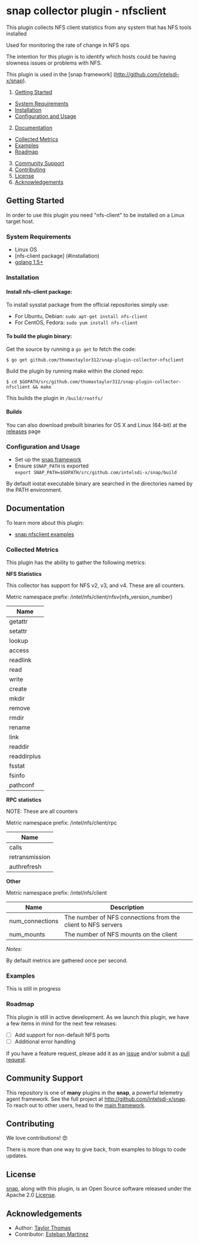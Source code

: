 <!--
http://www.apache.org/licenses/LICENSE-2.0.txt


Copyright 2015 Intel Corporation

Licensed under the Apache License, Version 2.0 (the "License");
you may not use this file except in compliance with the License.
You may obtain a copy of the License at

    http://www.apache.org/licenses/LICENSE-2.0

Unless required by applicable law or agreed to in writing, software
distributed under the License is distributed on an "AS IS" BASIS,
WITHOUT WARRANTIES OR CONDITIONS OF ANY KIND, either express or implied.
See the License for the specific language governing permissions and
limitations under the License.
-->

# snap collector plugin - nfsclient

This plugin collects NFS client statistics from any system that has NFS tools installed

Used for monitoring the rate of change in NFS ops 

The intention for this plugin is to identify which hosts could be having slowness issues or problems with NFS.

This plugin is used in the [snap framework] (http://github.com/intelsdi-x/snap).


1. [Getting Started](#getting-started)
  * [System Requirements](#system-requirements)
  * [Installation](#installation)
  * [Configuration and Usage](#configuration-and-usage)
2. [Documentation](#documentation)
  * [Collected Metrics](#collected-metrics)
  * [Examples](#examples)
  * [Roadmap](#roadmap)
3. [Community Support](#community-support)
4. [Contributing](#contributing)
5. [License](#license)
6. [Acknowledgements](#acknowledgements)

## Getting Started

In order to use this plugin you need "nfs-client" to be installed on a Linux target host.

### System Requirements

* Linux OS
* [nfs-client package] (#installation)
* [golang 1.5+](https://golang.org/dl/)

### Installation

#### Install nfs-client package:
To install sysstat package from the official repositories simply use:
- For Ubuntu, Debian: `sudo apt-get install nfs-client`
- For CentOS, Fedora: `sudo yum install nfs-client`

#### To build the plugin binary:
Get the source by running a `go get` to fetch the code:
```
$ go get github.com/thomastaylor312/snap-plugin-collector-nfsclient
```

Build the plugin by running make within the cloned repo:
```
$ cd $GOPATH/src/github.com/thomastaylor312/snap-plugin-collector-nfsclient && make
```
This builds the plugin in `/build/rootfs/`

#### Builds
You can also download prebuilt binaries for OS X and Linux (64-bit) at the [releases](https://github.com/thomastaylor312/snap-plugin-collector-nfsclient/releases) page

### Configuration and Usage
* Set up the [snap framework](https://github.com/intelsdi-x/snap/blob/master/README.md#getting-started)
* Ensure `$SNAP_PATH` is exported  
`export SNAP_PATH=$GOPATH/src/github.com/intelsdi-x/snap/build`

By default iostat executable binary are searched in the directories named by the PATH environment. 

## Documentation

To learn more about this plugin:

* [snap nfsclient examples](#examples)

### Collected Metrics
This plugin has the ability to gather the following metrics:

**NFS Statistics**

This collector has support for NFS v2, v3, and v4. These are all counters.

Metric namespace prefix: /intel/nfs/client/nfsv{nfs_version_number}

Name |
------------ |
getattr|
setattr|
lookup|
access|
readlink|
read|
write|
create|
mkdir|
remove|
rmdir|
rename|
link|
readdir|
readdirplus|
fsstat|
fsinfo|
pathconf|



**RPC statistics**

NOTE: These are all counters

Metric namespace prefix: /intel/nfs/client/rpc

Name |
------------ |
calls |
retransmission|
authrefresh|

**Other**

Metric namespace prefix: /intel/nfs/client

Name | Description
------------ | -------------
num_connections | The number of NFS connections from the client to NFS servers
num_mounts | The number of NFS mounts on the client

*Notes:*

By default metrics are gathered once per second.

### Examples
This is still in progress

### Roadmap
This plugin is still in active development. As we launch this plugin, we have a few items in mind for the next few releases:
- [ ] Add support for non-default NFS ports
- [ ] Additional error handling

If you have a feature request, please add it as an [issue](https://github.com/thomastaylor312/snap-plugin-collector-nfsclient/issues) 
and/or submit a [pull request](https://github.com/thomastaylor312/snap-plugin-collector-nfsclient/pulls).

## Community Support
This repository is one of **many** plugins in the **snap**, a powerful telemetry agent framework. See the full project at 
http://github.com/intelsdi-x/snap. To reach out to other users, head to the [main framework](https://github.com/intelsdi-x/snap#community-support).


## Contributing
We love contributions! :heart_eyes:

There is more than one way to give back, from examples to blogs to code updates.

## License

[snap](http://github.com/intelsdi-x/snap), along with this plugin, is an Open Source software released under the Apache 2.0 [License](LICENSE).


## Acknowledgements

* Author: [Taylor Thomas](https://github.com/thomastaylor312)
* Contributor: [Esteban Martinez](https://github.com/ecmartz)
